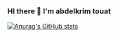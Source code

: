 ### HI there 👋 I'm abdelkrim touat
[![Anurag's GitHub stats](https://github-readme-stats.vercel.app/api?username=abdelkrimtouat)](https://github.com/abdelkrimtouat/github-readme-stats)
<!--
**AbdelkrimTouat/abdelkrimtouat** is a ✨ _special_ ✨ repository because its `README.md` (this file) appears on your GitHub profile.

Here are some ideas to get you started:

- 🔭 I’m currently working on ...
- 🌱 I’m currently learning ...
- 👯 I’m looking to collaborate on ...
- 🤔 I’m looking for help with ...
- 💬 Ask me about ...
- 📫 How to reach me: ...
- 😄 Pronouns: ...
- ⚡ Fun fact: ...
-->
